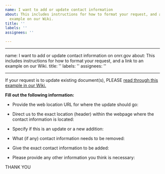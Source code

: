 ```yaml
---
name: I want to add or update contact information
about: This includes instructions for how to format your request, and a link to an
  example on our Wiki.
title: ''
labels: ''
assignees: ''

---
```


---
name: I want to add or update contact information on onrr.gov
about: This includes instructions for how to format your request, and a link to an example on our Wiki.
title: ''
labels: ''
assignees: ''

---

If your request is to update existing document(s), PLEASE [read through this example in our Wiki.](https://github.com/ONRR/onrr.gov-site/wiki/Using-github#example---clear-request-to-update-contact-information)

**Fill out the following information:**

* Provide the web location URL for where the update should go:

* Direct us to the exact location (header) within the webpage where the contact information is located:

* Specify if this is an update or a new addition:

* What (if any) contact information needs to be removed:

* Give the exact contact information to be added:

* Please provide any other information you think is necessary:

THANK YOU
